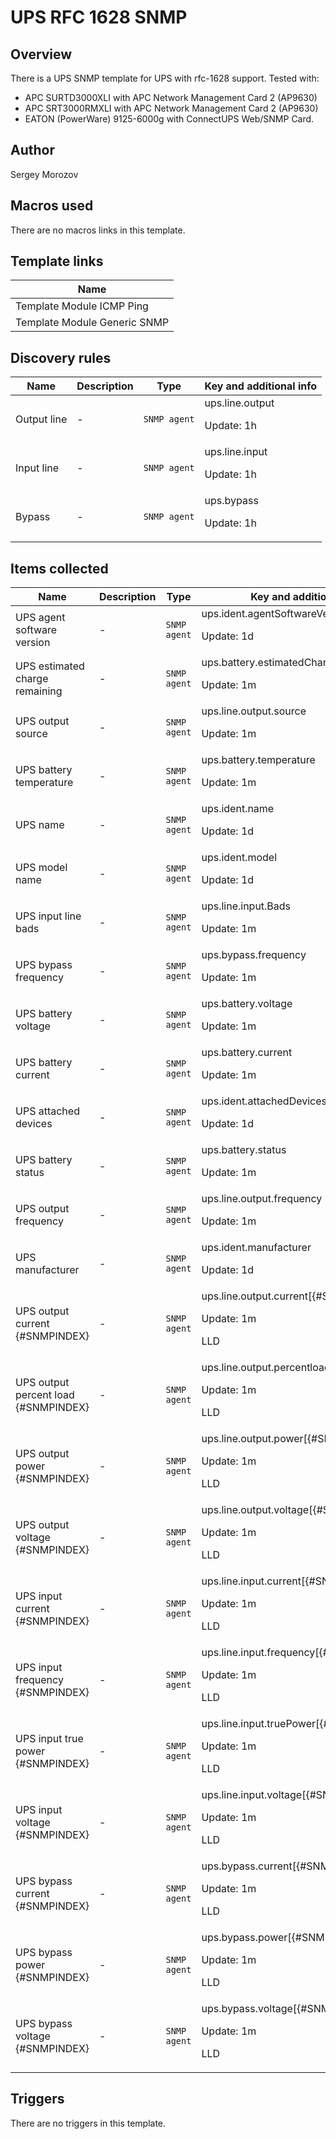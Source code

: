 # UPS RFC 1628 SNMP

## Overview

There is a UPS SNMP template for UPS with rfc-1628 support. Tested with:


* APC SURTD3000XLI with APC Network Management Card 2 (AP9630)
* APC SRT3000RMXLI with APC Network Management Card 2 (AP9630)
* EATON (PowerWare) 9125-6000g with ConnectUPS Web/SNMP Card.


## Author

Sergey Morozov

## Macros used

There are no macros links in this template.

## Template links

|Name|
|----|
|Template Module ICMP Ping|
|Template Module Generic SNMP|
## Discovery rules

|Name|Description|Type|Key and additional info|
|----|-----------|----|----|
|Output line|<p>-</p>|`SNMP agent`|ups.line.output<p>Update: 1h</p>|
|Input line|<p>-</p>|`SNMP agent`|ups.line.input<p>Update: 1h</p>|
|Bypass|<p>-</p>|`SNMP agent`|ups.bypass<p>Update: 1h</p>|
## Items collected

|Name|Description|Type|Key and additional info|
|----|-----------|----|----|
|UPS agent software version|<p>-</p>|`SNMP agent`|ups.ident.agentSoftwareVersion<p>Update: 1d</p>|
|UPS estimated charge remaining|<p>-</p>|`SNMP agent`|ups.battery.estimatedChargeRemaining<p>Update: 1m</p>|
|UPS output source|<p>-</p>|`SNMP agent`|ups.line.output.source<p>Update: 1m</p>|
|UPS battery temperature|<p>-</p>|`SNMP agent`|ups.battery.temperature<p>Update: 1m</p>|
|UPS name|<p>-</p>|`SNMP agent`|ups.ident.name<p>Update: 1d</p>|
|UPS model name|<p>-</p>|`SNMP agent`|ups.ident.model<p>Update: 1d</p>|
|UPS input line bads|<p>-</p>|`SNMP agent`|ups.line.input.Bads<p>Update: 1m</p>|
|UPS bypass frequency|<p>-</p>|`SNMP agent`|ups.bypass.frequency<p>Update: 1m</p>|
|UPS battery voltage|<p>-</p>|`SNMP agent`|ups.battery.voltage<p>Update: 1m</p>|
|UPS battery current|<p>-</p>|`SNMP agent`|ups.battery.current<p>Update: 1m</p>|
|UPS attached devices|<p>-</p>|`SNMP agent`|ups.ident.attachedDevices<p>Update: 1d</p>|
|UPS battery status|<p>-</p>|`SNMP agent`|ups.battery.status<p>Update: 1m</p>|
|UPS output frequency|<p>-</p>|`SNMP agent`|ups.line.output.frequency<p>Update: 1m</p>|
|UPS manufacturer|<p>-</p>|`SNMP agent`|ups.ident.manufacturer<p>Update: 1d</p>|
|UPS output current {#SNMPINDEX}|<p>-</p>|`SNMP agent`|ups.line.output.current[{#SNMPINDEX}]<p>Update: 1m</p><p>LLD</p>|
|UPS output percent load {#SNMPINDEX}|<p>-</p>|`SNMP agent`|ups.line.output.percentload[{#SNMPINDEX}]<p>Update: 1m</p><p>LLD</p>|
|UPS output power {#SNMPINDEX}|<p>-</p>|`SNMP agent`|ups.line.output.power[{#SNMPINDEX}]<p>Update: 1m</p><p>LLD</p>|
|UPS output voltage {#SNMPINDEX}|<p>-</p>|`SNMP agent`|ups.line.output.voltage[{#SNMPINDEX}]<p>Update: 1m</p><p>LLD</p>|
|UPS input current {#SNMPINDEX}|<p>-</p>|`SNMP agent`|ups.line.input.current[{#SNMPINDEX}]<p>Update: 1m</p><p>LLD</p>|
|UPS input frequency {#SNMPINDEX}|<p>-</p>|`SNMP agent`|ups.line.input.frequency[{#SNMPINDEX}]<p>Update: 1m</p><p>LLD</p>|
|UPS input true power {#SNMPINDEX}|<p>-</p>|`SNMP agent`|ups.line.input.truePower[{#SNMPINDEX}]<p>Update: 1m</p><p>LLD</p>|
|UPS input voltage {#SNMPINDEX}|<p>-</p>|`SNMP agent`|ups.line.input.voltage[{#SNMPINDEX}]<p>Update: 1m</p><p>LLD</p>|
|UPS bypass current {#SNMPINDEX}|<p>-</p>|`SNMP agent`|ups.bypass.current[{#SNMPINDEX}]<p>Update: 1m</p><p>LLD</p>|
|UPS bypass power {#SNMPINDEX}|<p>-</p>|`SNMP agent`|ups.bypass.power[{#SNMPINDEX}]<p>Update: 1m</p><p>LLD</p>|
|UPS bypass voltage {#SNMPINDEX}|<p>-</p>|`SNMP agent`|ups.bypass.voltage[{#SNMPINDEX}]<p>Update: 1m</p><p>LLD</p>|
## Triggers

There are no triggers in this template.


